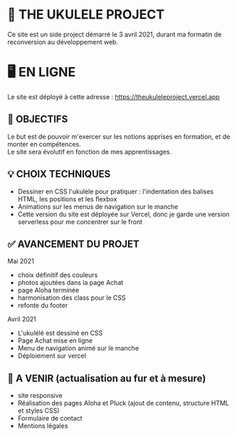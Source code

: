 # 🚀 THE UKULELE PROJECT 

Ce site est un side project démarré le 3 avril 2021, durant ma formatin de reconversion au développement web.

# 🖥 EN LIGNE
Le site est déployé à cette adresse : https://theukuleleproject.vercel.app

## 🎯 OBJECTIFS

Le but est de pouvoir m'exercer sur les notions apprises en formation, et de monter en compétences.  
Le site sera évolutif en fonction de mes apprentissages.

## 💡 CHOIX TECHNIQUES 

- Dessiner en CSS l'ukulele pour pratiquer : l'indentation des balises HTML, les positions et les flexbox
- Animations sur les menus de navigation sur le manche 
- Cette version du site est déployée sur Vercel, donc je garde une version serverless pour me concentrer sur le front

## ✅ AVANCEMENT DU PROJET 
Mai 2021
- choix définitif des couleurs
- photos ajoutées dans la page Achat
- page Aloha terminée
- harmonisation des class pour le CSS
- refonte du footer

Avril 2021   
- L'ukulélé est dessiné en CSS 
- Page Achat mise en ligne
- Menu de navigation animé sur le manche
- Déploiement sur vercel 

## 📆 A VENIR (actualisation au fur et à mesure)
- site responsive
- Réalisation des pages Aloha et Pluck  (ajout de contenu, structure HTML et styles CSS)
- Formulaire de contact
- Mentions légales



